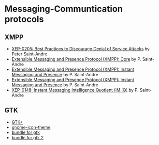 # Messaging-Communtication protocols

## XMPP
* [XEP-0205: Best Practices to Discourage Denial of Service Attacks](https://xmpp.org/extensions/xep-0205.html) by Peter Saint-Andre
* [Extensible Messaging and Presence Protocol (XMPP): Core](https://tools.ietf.org/html/rfc6120) by P. Saint-Andre
* [Extensible Messaging and Presence Protocol (XMPP): Instant Messaging and
  Presence](https://tools.ietf.org/html/rfc6121) by P. Saint-Andre
* [Extensible Messaging and Presence Protocol (XMPP): Instant Messaging and Presence](https://www.rfc-editor.org/rfc/rfc6121.txt) by P. Saint-Andre
* [XEP-0148: Instant Messaging Intelligence Quotient (IM IQ)](https://xmpp.org/extensions/xep-0148.html) by P. Saint-Andre

## GTK
* [GTK+](https://wiki.archlinux.org/index.php/GTK%2B)
* [gnome-icon-theme](https://github.com/GNOME/gnome-icon-theme)
* [bundle for gtk](https://github.com/jralls/gtk-mac-bundler)
* [bundle for gtk 2](https://github.com/jessevdk/gtk-mac-bundler)